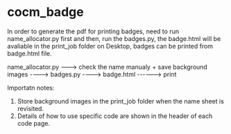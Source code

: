 # cocm_badge

In order to generate the pdf for printing badges, need to run name_allocator.py first and then, run the badges.py, the badge.html will be avaliable in the print_job folder on Desktop, badges can be printed from badge.html file.

name_allocator.py ---> check the name manualy + save background images ----> badges.py ----> badge.html ------> print 

Importatn notes: 
1) Store background images in the print_job folder when the name sheet is revisited. 
2) Details of how to use specific code are shown in the header of each code page. 


